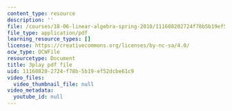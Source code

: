 ```yaml
---
content_type: resource
description: ''
file: /courses/18-06-linear-algebra-spring-2010/111608202724f78b5b19ef52dcbe61c9_vF7eyJ2g3kU.pdf
file_type: application/pdf
learning_resource_types: []
license: https://creativecommons.org/licenses/by-nc-sa/4.0/
ocw_type: OCWFile
resourcetype: Document
title: 3play pdf file
uid: 11160820-2724-f78b-5b19-ef52dcbe61c9
video_files:
  video_thumbnail_file: null
video_metadata:
  youtube_id: null
---
```

